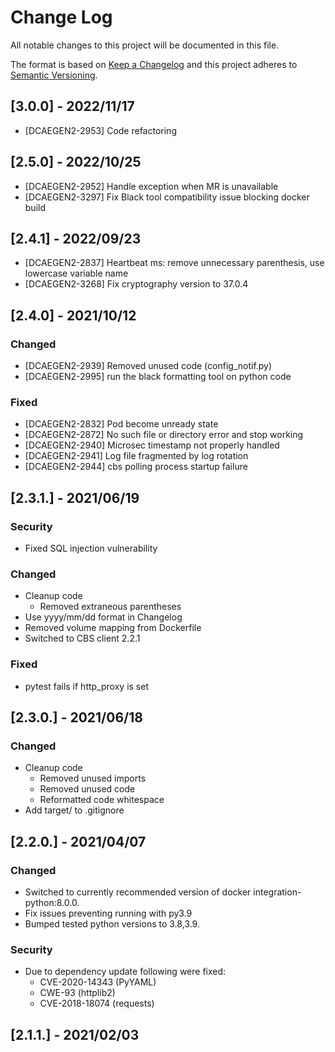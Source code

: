 # Change Log
All notable changes to this project will be documented in this file.

The format is based on [Keep a Changelog](http://keepachangelog.com/)
and this project adheres to [Semantic Versioning](http://semver.org/).

## [3.0.0] - 2022/11/17
- [DCAEGEN2-2953] Code refactoring

## [2.5.0] - 2022/10/25
- [DCAEGEN2-2952] Handle exception when MR is unavailable
- [DCAEGEN2-3297] Fix Black tool compatibility issue blocking docker build

## [2.4.1] - 2022/09/23
- [DCAEGEN2-2837] Heartbeat ms: remove unnecessary parenthesis, use lowercase variable name
- [DCAEGEN2-3268] Fix cryptography version to 37.0.4

## [2.4.0] - 2021/10/12
### Changed
- [DCAEGEN2-2939] Removed unused code (config\_notif.py)
- [DCAEGEN2-2995] run the black formatting tool on python code
### Fixed
- [DCAEGEN2-2832] Pod become unready state
- [DCAEGEN2-2872] No such file or directory error and stop working
- [DCAEGEN2-2940] Microsec timestamp not properly handled
- [DCAEGEN2-2941] Log file fragmented by log rotation
- [DCAEGEN2-2944] cbs polling process startup failure


## [2.3.1.] - 2021/06/19
### Security
- Fixed SQL injection vulnerability
### Changed
- Cleanup code
  - Removed extraneous parentheses
- Use yyyy/mm/dd format in Changelog
- Removed volume mapping from Dockerfile
- Switched to CBS client 2.2.1
### Fixed
- pytest fails if http\_proxy is set


## [2.3.0.] - 2021/06/18
### Changed
- Cleanup code
  - Removed unused imports
  - Removed unused code
  - Reformatted code whitespace
- Add target/ to .gitignore


## [2.2.0.] - 2021/04/07
### Changed
- Switched to currently recommended version of docker integration-python:8.0.0.
- Fix issues preventing running with py3.9
- Bumped tested python versions to 3.8,3.9.
### Security
- Due to dependency update following were fixed:
  - CVE-2020-14343 (PyYAML)
  - CWE-93 (httplib2)
  - CVE-2018-18074 (requests)

## [2.1.1.] - 2021/02/03

